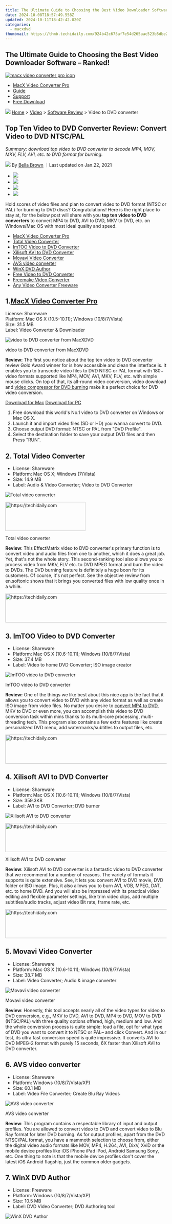 ```yaml
---
title: The Ultimate Guide to Choosing the Best Video Downloader Software – Ranked!
date: 2024-10-08T18:57:49.558Z
updated: 2024-10-11T18:42:42.020Z
categories:
  - macxdvd
thumbnail: https://thmb.techidaily.com/924b42c675af7e54d265aac523b5dbe2839bad9cc4e31e018921bfcd577d0db7.jpg
---
```


## The Ultimate Guide to Choosing the Best Video Downloader Software – Ranked!

[![macx video converter pro icon](https://www.macxdvd.com/mac-dvd-video-converter-how-to/../image-style/new-seo/icon11.png)](https://tools.techidaily.com/macxdvd/products/)

* [MacX Video Converter Pro](https://tools.techidaily.com/macxdvd/products/)
* [Guide](https://tools.techidaily.com/macxdvd/products/)
* [Support](https://tools.techidaily.com/macxdvd/products/)
* [Free Download](https://tools.techidaily.com/macxdvd/products/)

![](https://www.macxdvd.com/mac-dvd-video-converter-how-to/../image-style/new-seo/icon7.png) [Home](https://tools.techidaily.com/macxdvd/products/) \> [Video](https://tools.techidaily.com/macxdvd/products/) \> [Software Review](https://tools.techidaily.com/macxdvd/products/) \> Video to DVD converter

## Top Ten Video to DVD Converter Review: Convert Video to DVD NTSC/PAL

_Summary: download top video to DVD converter to decode MP4, MOV, MKV, FLV, AVI, etc. to DVD format for burning._

![](https://www.macxdvd.com/mac-dvd-video-converter-how-to/../image-style/new-seo/icon6.png) By [Bella Brown](https://tools.techidaily.com/macxdvd/products/) ｜Last updated on Jan.22, 2021

* [![](https://www.macxdvd.com/mac-dvd-video-converter-how-to/../image-style/new-seo/share-fa.jpg)](https://www.facebook.com/sharer/sharer.php?u=https://www.macxdvd.com/mac-dvd-video-converter-how-to/video-to-dvd-converter.htm)
* [![](https://www.macxdvd.com/mac-dvd-video-converter-how-to/../image-style/new-seo/share-tw.jpg)](https://twitter.com/intent/tweet?url=https://www.macxdvd.com/mac-dvd-video-converter-how-to/video-to-dvd-converter.htm)
* [![](https://www.macxdvd.com/mac-dvd-video-converter-how-to/../image-style/new-seo/share-email.jpg)](https://www.macxdvd.com/mac-dvd-video-converter-how-to/mailto:info@example.com?&subject=&body=https://www.macxdvd.com/mac-dvd-video-converter-how-to/video-to-dvd-converter.htm)
* [![](https://www.macxdvd.com/mac-dvd-video-converter-how-to/../image-style/new-seo/share-in.jpg)](https://www.linkedin.com/shareArticle?mini=true&url=https://www.macxdvd.com/mac-dvd-video-converter-how-to/video-to-dvd-converter.htm&title=&summary=https://www.macxdvd.com/mac-dvd-video-converter-how-to/video-to-dvd-converter.htm&source=)

Hold scores of video files and plan to convert video to DVD format (NTSC or PAL) for burning to DVD discs? Congratulations! Here is the right place to stay at, for the below post will share with you **top ten video to DVD converters** to convert MP4 to DVD, AVI to DVD, MKV to DVD, etc. on Windows/Mac OS with most ideal quality and speed.

* [MacX Video Converter Pro](https://tools.techidaily.com/macxdvd/products/)
* [Total Video Converter](https://tools.techidaily.com/macxdvd/products/)
* [ImTOO Video to DVD Converter](https://tools.techidaily.com/macxdvd/products/)
* [Xilisoft AVI to DVD Converter](https://tools.techidaily.com/macxdvd/products/)
* [Movavi Video Converter](https://tools.techidaily.com/macxdvd/products/)
* [AVS video converter](https://tools.techidaily.com/macxdvd/products/)
* [WinX DVD Author](https://tools.techidaily.com/macxdvd/products/)
* [Free Video to DVD Converter](https://tools.techidaily.com/macxdvd/products/)
* [Freemake Video Converter](https://tools.techidaily.com/macxdvd/products/)
* [Any Video Converter Freeware](https://tools.techidaily.com/macxdvd/products/)

## 1.[MacX Video Converter Pro](https://tools.techidaily.com/macxdvd/products/)

License: Shareware  
 Platform: Mac OS X (10.5-10.11); Windows (10/8/7/Vista)  
 Size: 31.5 MB  
 Label: Video Converter & Downloader

![video to DVD converter from MacXDVD](https://www.macxdvd.com/mac-dvd-video-converter-how-to/article-image/mvcp-dvd.jpg) 

video to DVD converter from MacXDVD

**Review:** The first you notice about the top ten video to DVD converter review Gold Award winner for is how accessible and clean the interface is. It enables you to transcode video files to DVD NTSC or PAL format with 180+ video formats supported like MP4, MOV, AVI, MKV, FLV, etc. with simple mouse clicks. On top of that, its all-round video conversion, video download and [video compressor for DVD burning](https://tools.techidaily.com/macxdvd/products/) make it a perfect choice for DVD video conversion.

[Download for Mac](https://tools.techidaily.com/macxdvd/products/) [Download for PC](https://tools.techidaily.com/macxdvd/products/) 

1. Free download this world's No.1 video to DVD converter on Windows or Mac OS X.
2. Launch it and import video files (SD or HD) you wanna convert to DVD.
3. Choose output DVD format: NTSC or PAL from "DVD Profile".
4. Select the destination folder to save your output DVD files and then Press "RUN".

## 2\. Total Video Converter

* License: Shareware
* Platform: Mac OS X; Windows (7/Vista)
* Size: 14.9 MB
* Label: Audio & Video Converter; Video to DVD Converter

![Total video converter](https://www.macxdvd.com/mac-dvd-video-converter-how-to/article-image/total-converter.jpg) 

<!-- affiliate ads begin -->
<a href="https://bluettius.sjv.io/c/5597632/2139112/17108" target="_top" id="2139112">
  <img src="//a.impactradius-go.com/display-ad/17108-2139112" border="0" alt="https://techidaily.com" width="250" height="90"/>
</a>
<img height="0" width="0" src="https://bluettius.sjv.io/i/5597632/2139112/17108" style="position:absolute;visibility:hidden;" border="0" />
<!-- affiliate ads end -->

Total video converter

**Review**: This EffectMatrix video to DVD converter's primary function is to convert video and audio files from one to another, which it does a great job. Yet, that's not the whole story. This second-ranking tool also allows you to process video from MKV, FLV etc. to DVD MPEG format and burn the video to DVDs. The DVD burning feature is definitely a huge boon for its customers. Of course, it's not perfect. See the objective review from en.softonic shows that it brings you converted files with low quality once in a while.

<!-- affiliate ads begin -->
<a href="https://appsumo.8odi.net/c/5597632/2037356/7443" target="_top" id="2037356">
  <img src="//a.impactradius-go.com/display-ad/7443-2037356" border="0" alt="https://techidaily.com" width="728" height="90"/>
</a>
<img height="0" width="0" src="https://appsumo.8odi.net/i/5597632/2037356/7443" style="position:absolute;visibility:hidden;" border="0" />
<!-- affiliate ads end -->

## 3\. ImTOO Video to DVD Converter

* License: Shareware
* Platform: Mac OS X (10.6-10.11); Windows (10/8/7/Vista)
* Size: 37.4 MB
* Label: Video to home DVD Converter; ISO image creator

![ImTOO video to DVD converter](https://www.macxdvd.com/mac-dvd-video-converter-how-to/article-image/imtoo-converter.jpg) 

ImTOO video to DVD converter

**Review:** One of the things we like best about this nice app is the fact that it allows you to convert video to DVD with any video format as well as create ISO image from video files. No matter you desire to [convert MP4 to DVD](https://tools.techidaily.com/macxdvd/products/), MKV to DVD or even more, you can accomplish this video to DVD conversion task within mins thanks to its multi-core processing, multi-threading tech. This program also contains a few extra features like create personalized DVD menu, add watermarks/subtitles to output files, etc.

<!-- affiliate ads begin -->
<a href="https://unicoeye.pxf.io/c/5597632/2134221/18498" target="_top" id="2134221">
  <img src="//a.impactradius-go.com/display-ad/18498-2134221" border="0" alt="https://techidaily.com" width="728" height="90"/>
</a>
<img height="0" width="0" src="https://unicoeye.pxf.io/i/5597632/2134221/18498" style="position:absolute;visibility:hidden;" border="0" />
<!-- affiliate ads end -->

## 4\. Xilisoft AVI to DVD Converter

* License: Shareware
* Platform: Mac OS X (10.6-10.11); Windows (10/8/7/Vista)
* Size: 359.3KB
* Label: AVI to DVD Converter; DVD burner

![Xilisoft AVI to DVD converter](https://www.macxdvd.com/mac-dvd-video-converter-how-to/article-image/xilisoft-converter.jpg) 

<!-- affiliate ads begin -->
<a href="https://aligracehair.sjv.io/c/5597632/2135375/19272" target="_top" id="2135375">
  <img src="//a.impactradius-go.com/display-ad/19272-2135375" border="0" alt="https://techidaily.com" width="728" height="90"/>
</a>
<img height="0" width="0" src="https://aligracehair.sjv.io/i/5597632/2135375/19272" style="position:absolute;visibility:hidden;" border="0" />
<!-- affiliate ads end -->

Xilisoft AVI to DVD converter

**Review**: Xilisoft AVI to DVD converter is a fantastic video to DVD converter that we recommend for a number of reasons. The variety of formats it supports is quite extensive. See, it lets you convert AVI to DVD movie, DVD folder or ISO image. Plus, it also allows you to burn AVI, VOB, MPEG, DAT, etc. to home DVD. And you will also be impressed with its practical video editing and flexible parameter settings, like trim video clips, add multiple subtitles/audio tracks, adjust video Bit rate, frame rate, etc. 

<!-- affiliate ads begin -->
<a href="https://appsumo.8odi.net/c/5597632/2068439/7443" target="_top" id="2068439">
  <img src="//a.impactradius-go.com/display-ad/7443-2068439" border="0" alt="https://techidaily.com" width="728" height="90"/>
</a>
<img height="0" width="0" src="https://appsumo.8odi.net/i/5597632/2068439/7443" style="position:absolute;visibility:hidden;" border="0" />
<!-- affiliate ads end -->

## 5\. Movavi Video Converter

* License: Shareware
* Platform: Mac OS X (10.6-10.11); Windows (10/8/7/Vista)
* Size: 38.7 MB
* Label: Video Converter; Audio & image converter

![Movavi video converter](https://www.macxdvd.com/mac-dvd-video-converter-how-to/article-image/movavi-converter.jpg) 

Movavi video converter

**Review**: Honestly, this tool accepts nearly all of the video types for video to DVD conversion, e.g., MKV to DVD, AVI to DVD, MP4 to DVD, MOV to DVD (NTSC/PAL) with three quality options offered, high, medium and low. And the whole conversion process is quite simple: load a file, opt for what type of DVD you want to convert it to NTSC or PAL– and click Convert. And in our test, its ultra fast conversion speed is quite impressive. It converts AVI to DVD MPEG-2 format with purely 15 seconds, 6X faster than Xilisoft AVI to DVD converter.

## 6\. AVS video converter

* License: Shareware
* Platform: Windows (10/8/7/Vista/XP)
* Size: 60.1 MB
* Label: Video File Converter; Create Blu Ray Videos

![AVS video converter](https://www.macxdvd.com/mac-dvd-video-converter-how-to/article-image/avs-converter.jpg) 

AVS video converter

**Review**: This program contains a respectable library of input and output profiles. You are allowed to convert video to DVD and convert video to Blu Ray format for later DVD burning. As for output profiles, apart from the DVD NTSC/PAL format, you have a mammoth selection to choose from, either the digital video audio formats like MOV, MP4, H.264, AVI, DixV, XviD or the mobile device profiles like iOS iPhone iPad iPod, Android Samsung Sony, etc. One thing to note is that the mobile device profiles don't cover the latest iOS Android flagship, just the common older gadgets.

## 7\. WinX DVD Author

* License: Freeware
* Platform: Windows (10/8/7/Vista/XP)
* Size: 10.5 MB
* Label: DVD Video Converter; DVD Authoring tool

![WinX DVD Author](https://www.macxdvd.com/mac-dvd-video-converter-how-to/article-image/dvd-author.jpg) 

<!-- affiliate ads begin -->
<span id="1770776">
					<video width="240" height="480" style="cursor:pointer"
           poster="//a.impactradius-go.com/display-clicktoplayimage/1770776.png"
           onclick="if(!this.playClicked){this.play();this.setAttribute('controls',true);this.playClicked=true;}">
	   <source src="//a.impactradius-go.com/display-ad/20702-1770776">
	   <img src="//a.impactradius-go.com/display-clicktoplayimage/1770776.png" style="border: none; height: 100%; width: 100%; object-fit: contain">
	</video>
	<div style="width:150px;text-align:center"><a href="javascript:window.open(decodeURIComponent('https%3A%2F%2Ftokenmetrics.sjv.io%2Fc%2F5597632%2F1770776%2F20702'), '_blank');void(0);">Click here</a></div>
</span>
<img height="0" width="0" src="https://imp.pxf.io/i/5597632/1770776/20702" style="position:absolute;visibility:hidden;" border="0" />
<!-- affiliate ads end -->

WinX DVD Author

**Review**: [WinX DVD Author](https://tools.techidaily.com/winxdvd/products/)'s benefits are large and its flaws are small. It offers a wide selection of video formats as input formats, incl. MP4 MOV AVI MKV VOB QT WMV, etc. so that you can convert any video to DVD disc, DVD folder or VOB at your willing. Better still, this 100% freeware allows you to author DVD menu, chapter menu, add your favorite music, pictures as background. The only drawback is that it's willing but powerless to create ISO image from video files.

<!-- affiliate ads begin -->
<a href="https://appsumo.8odi.net/c/5597632/2144273/7443" target="_top" id="2144273">
  <img src="//a.impactradius-go.com/display-ad/7443-2144273" border="0" alt="https://techidaily.com" width="728" height="90"/>
</a>
<img height="0" width="0" src="https://appsumo.8odi.net/i/5597632/2144273/7443" style="position:absolute;visibility:hidden;" border="0" />
<!-- affiliate ads end -->

## 8\. Free Video to DVD Converter

* License: Freeware
* Platform: Windows (10/8/7/Vista/XP)
* Size: 27.15 MB
* Label: Video DVD Converter & burner

![Free Video to DVD Converter](https://www.macxdvd.com/mac-dvd-video-converter-how-to/article-image/free-video-dvd-converter.jpg) 

Free Video to DVD Converter

**Review**: As the world-renowned freeware, this one will never let you down in video to DVD conversion mission. It excels in converting almost any video format to DVD MPEG-2 (720×480) format and burns them to a DVD disk, which is playable on any home DVD player. However, some users complain a lot on the bundled third party apps installation, which is aimed to help DVDVideoSoft's products further development. So if you really can't bear this, you can refuse the third party apps installation.

## 9\. Freemake Video Converter

* License: Freeware
* Platform: Windows (8/7/Vista/XP)
* Size: 29.0 MB
* Label: Free Video Files to DVD transcoder, upload video to YouTube straight away

![Freemake Video Converter](https://www.macxdvd.com/mac-dvd-video-converter-how-to/article-image/freemake-video-converter.jpg) 

Freemake Video Converter

**Review**: Not only does Freemake Video Converter work as an amazing video to video converter, it also performs as a mighty monster in video footage to DVD processing field. Apply it to free convert MP4 to DVD, FLV to DVD, MKV to DVD or MOV to DVD, all piece of cake, with 250+ formats supported. However, after our test, it ranks near the bottom, because it takes a rather longer time than the others in the whole conversion. So the video to DVD conversion speed is the one Freemake should take more efforts on.

## 10\. Any Video Converter Freeware

* License: Freeware
* Platform: Windows (8/7/Vista/XP)
* Size: 39.3 MB
* Label: Free DVD Converter. YouTube Downloader

![Any Video Converter](https://www.macxdvd.com/mac-dvd-video-converter-how-to/article-image/any-converter.jpg) 

Any Video Converter

**Review**: Any Video Converter Freeware is an apt name for this video to DVD converter app, because it truly does what its name implies-convert any video. It does convert video among SD and HD videos and also plays a perfect role. It converts MP4 to DVD, MOV to DVD and even YouTube to DVD format. This might be the reason why it's also called as Free Video to DVD Maker. All in all, this is quite an awesome video files to DVD transcoder for Windows users if you don't care much about conversion speed.

ABOUT THE AUTHOR

![author- bella](https://www.macxdvd.com/mac-dvd-video-converter-how-to/../image-style/new-seo/bella.png) 

[Bella Brown ![](https://www.macxdvd.com/mac-dvd-video-converter-how-to/../image-style/new-seo/share-in1.jpg)](https://www.linkedin.com/in/bella-brown-920145104/) 

Bella has been working with DVD digitization for over 12 years. She writes articles about everything related to DVD, from disc drive, DVD copyright protection, physical structure, burning and backup tips. The unceasing passion of DVD movies helps her build a rich DVD library and ensure a practical solution to address almost all possible DVD issues. Bella is also a crazy fan for Apple products.

Related Articles

![](https://www.macxdvd.com/mac-dvd-video-converter-how-to/../image-style/new-seo/pic7.jpg)

[Download iTunes Video Converter Free for macOS](https://tools.techidaily.com/macxdvd/products/) 

![](https://www.macxdvd.com/mac-dvd-video-converter-how-to/../image-style/new-seo/pic6.jpg)

[Download Free WebM Video Converter to Change Video from/to WebM](https://tools.techidaily.com/macxdvd/products/) 

![](https://www.macxdvd.com/mac-dvd-video-converter-how-to/../image-style/new-seo/pic5.jpg)

[Free Download 1080p Blu Ray Video Converter for macOS](https://tools.techidaily.com/macxdvd/products/) 

![](https://www.macxdvd.com/mac-dvd-video-converter-how-to/../image-style/new-seo/pic4.jpg)

[Top H264 Video Converter for Mac to Convert Video to H264](https://tools.techidaily.com/macxdvd/products/) 

![](https://www.macxdvd.com/mac-dvd-video-converter-how-to/../image-style/new-seo/pic3.jpg)

[How to Convert Video to M4V on macOS with Best Quality](https://tools.techidaily.com/macxdvd/products/) 

![](https://www.macxdvd.com/mac-dvd-video-converter-how-to/../image-style/new-seo/pic2.jpg)

[Need MXF Video Converter for macOS? Here are the Best One!](https://tools.techidaily.com/macxdvd/products/) 

![Digiarty Software](https://www.macxdvd.com/mac-dvd-video-converter-how-to/../icon/logo.png) 

Digiarty Software, Inc. (MacXDVD) is a leader in delivering stable multimedia software applications for worldwide users since its establishment in 2006.

<!-- affiliate ads begin -->
<a href="https://appsumo.8odi.net/c/5597632/2144284/7443" target="_top" id="2144284">
  <img src="//a.impactradius-go.com/display-ad/7443-2144284" border="0" alt="https://techidaily.com" width="728" height="90"/>
</a>
<img height="0" width="0" src="https://appsumo.8odi.net/i/5597632/2144284/7443" style="position:absolute;visibility:hidden;" border="0" />
<!-- affiliate ads end -->

### Hot Products

* [MacX DVD Ripper Pro](https://tools.techidaily.com/macxdvd/products/)
* [MacX Video Converter Pro](https://tools.techidaily.com/macxdvd/products/)
* [MacX MediaTrans](https://tools.techidaily.com/macxdvd/products/)

### Tips and Tricks

* [DVD Topics >>](https://tools.techidaily.com/macxdvd/products/)
* [Video Solutions >>](https://tools.techidaily.com/macxdvd/products/)
* [Data Transfer >>](https://tools.techidaily.com/macxdvd/products/)
* [Online Video >>](https://tools.techidaily.com/macxdvd/products/)
* [Hot Topics >>](https://tools.techidaily.com/macxdvd/products/)

### Company

* [About Us >>](https://tools.techidaily.com/macxdvd/products/)
* [Tech & Sales FAQ >>](https://tools.techidaily.com/macxdvd/products/)
* [User Guides >>](https://tools.techidaily.com/macxdvd/products/)
* [Contact Us >>](https://tools.techidaily.com/macxdvd/products/)
* [Partner >>](https://tools.techidaily.com/macxdvd/products/)

[Home](https://tools.techidaily.com/macxdvd/products/) | [About](https://tools.techidaily.com/macxdvd/products/) | [Privacy Policy](https://tools.techidaily.com/macxdvd/products/) | [Terms and Conditions](https://tools.techidaily.com/macxdvd/products/) | [License Agreement](https://tools.techidaily.com/macxdvd/products/) | [Resource](https://tools.techidaily.com/macxdvd/products/) | [News](https://tools.techidaily.com/macxdvd/products/) | [Contact Us](https://tools.techidaily.com/macxdvd/products/)

Copyright © 2024 Digiarty Software, Inc (MacXDVD). All rights reserved

Apple, the Apple logo, Mac, iPhone, iPad, iPod and iTunes are trademarks of Apple Inc, registered in the U.S. and other countries.  
Digiarty Software is not developed by or affiliated with Apple Inc.

<ins class="adsbygoogle"
     style="display:block"
     data-ad-format="autorelaxed"
     data-ad-client="ca-pub-7571918770474297"
     data-ad-slot="1223367746"></ins>

<ins class="adsbygoogle"
     style="display:block"
     data-ad-client="ca-pub-7571918770474297"
     data-ad-slot="8358498916"
     data-ad-format="auto"
     data-full-width-responsive="true"></ins>

<span class="atpl-alsoreadstyle">Also read:</span>
<div><ul>
<li><a href="https://some-techniques.techidaily.com/new-immersive-journeys-youtubes-best-storytelling-of-23/"><u>[New] Immersive Journeys YouTube’s Best Storytelling of '23</u></a></li>
<li><a href="https://extra-support.techidaily.com/new-peakpixel-optimizer-windows-mac-and-online/"><u>[New] PeakPixel Optimizer Windows, Mac & Online</u></a></li>
<li><a href="https://screen-recording.techidaily.com/updated-in-2024-step-by-step-for-efficient-ipad-screen-recordings/"><u>[Updated] In 2024, Step-by-Step for Efficient iPad Screen Recordings</u></a></li>
<li><a href="https://facebook-video-footage.techidaily.com/updated-key-equipment-decisions-for-youtubers-on-a-budget/"><u>[Updated] Key Equipment Decisions for YouTubers on a Budget</u></a></li>
<li><a href="https://some-approaches.techidaily.com/1-ultimate-guide-capturing-images-with-your-hp-pc-8-simple-methods/"><u>1. Ultimate Guide: Capturing Images with Your HP PC - 8 Simple Methods</u></a></li>
<li><a href="https://dvd-bd.techidaily.com/1725288757963-pc/"><u>前十台最卓越的PC视频编辑软件 - 精选</u></a></li>
<li><a href="https://dvd-bd.techidaily.com/1725289880539-dvd/"><u>無料プログラムを使ったビデオDVDへの変換手順詳細解説</u></a></li>
<li><a href="https://dvd-bd.techidaily.com/comprehensive-guide-to-winxvideo-ai-technology-frequently-asked-questions-answered/"><u>Comprehensive Guide to WinXVideo AI Technology - Frequently Asked Questions Answered</u></a></li>
<li><a href="https://hardware-updates.techidaily.com/download-hp-officejet-pro-8600-printer-drivers-compatible-with-windows-systems/"><u>Download HP Officejet Pro 8600 Printer Drivers: Compatible With Windows Systems</u></a></li>
<li><a href="https://dvd-bd.techidaily.com/guia-completa-para-convertir-archivo-webm-en-mp4-con-excelente-calidad-en-windows-1011-y-mac/"><u>Guía Completa Para Convertir Archivo WebM en MP4 Con Excelente Calidad en Windows 10/11 Y Mac</u></a></li>
<li><a href="https://dvd-bd.techidaily.com/professional-tips-on-converting-various-formats-like-avchd-mkv-mov-and-mp4-using-winx-hd-video-converter-mac/"><u>Professional Tips on Converting Various Formats Like AVCHD, MKV, MOV & MP4 Using WinX HD Video Converter (Mac)</u></a></li>
<li><a href="https://tech-renaissance.techidaily.com/quest-3-lite-rumors-preview-of-speculated-pricing-release-date-and-hardware-specs/"><u>Quest 3 Lite Rumors: Preview of Speculated Pricing, Release Date, and Hardware Specs</u></a></li>
<li><a href="https://win-blog.techidaily.com/resolving-load-failures-for-webpages-on-chrome-platform/"><u>Resolving Load Failures for Webpages on Chrome Platform</u></a></li>
<li><a href="https://dvd-bd.techidaily.com/successful-setup-of-handbrake-software-on-recent-windows-versions-10-and-11/"><u>Successful Setup of HandBrake Software on Recent Windows Versions (10 & 11)</u></a></li>
<li><a href="https://dvd-bd.techidaily.com/top-5-grands-lecteurs-multimedias-en-haute-definition-4k-installation-et-avis-sur-pcmac/"><u>Top 5 Grands Lecteurs Multimédias en Haute Définition 4K: Installation Et Avis Sur PC/Mac</u></a></li>
<li><a href="https://tech-recovery.techidaily.com/unveiling-the-secrets-of-android-16-rumored-specs-cost-free-access-and-expected-release-dates/"><u>Unveiling the Secrets of Android 16: Rumored Specs, Cost-Free Access & Expected Release Dates</u></a></li>
<li><a href="https://dvd-bd.techidaily.com/verbessern-sie-fotos-mit-winx-video-ai-professionelle-bildrestauration-fur-4k-8k-und-10k-auflosung/"><u>Verbessern Sie Fotos Mit WinX Video AI - Professionelle Bildrestauration Für 4K, 8K Und 10K Auflösung</u></a></li>
</ul></div>

